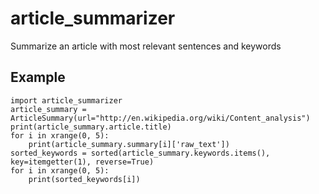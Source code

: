 # article_summarizer
Summarize an article with most relevant sentences and keywords


## Example
```
import article_summarizer
article_summary = ArticleSummary(url="http://en.wikipedia.org/wiki/Content_analysis")
print(article_summary.article.title)
for i in xrange(0, 5):
    print(article_summary.summary[i]['raw_text'])
sorted_keywords = sorted(article_summary.keywords.items(), key=itemgetter(1), reverse=True)
for i in xrange(0, 5):
    print(sorted_keywords[i])
```
